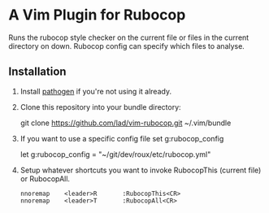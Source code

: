 A Vim Plugin for Rubocop
========================

Runs the rubocop style checker on the current file or files in the current
directory on down. Rubocop config can specify which files to analyse.


Installation
------------

1. Install [pathogen](https://github.com/tpope/vim-pathogen) if you're not using it already.

2. Clone this repository into your bundle directory:

    git clone https://github.com/lad/vim-rubocop.git ~/.vim/bundle

3. If you want to use a specific config file set g:rubocop_config

    let g:rubocop_config = "~/git/dev/roux/etc/rubocop.yml"

4. Setup whatever shortcuts you want to invoke RubocopThis (current file) or RubocopAll.

    ```vim
    nnoremap    <leader>R       :RubocopThis<CR>
    nnoremap    <leader>T       :RubocopAll<CR>
    ```
